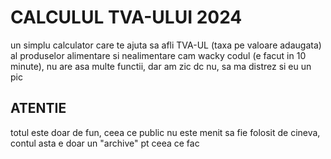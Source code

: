 # CALCULUL TVA-ULUI 2024
un simplu calculator care te ajuta sa afli TVA-UL (taxa pe valoare adaugata) al produselor alimentare si nealimentare
cam wacky codul (e facut in 10 minute), nu are asa multe functii, dar am zic dc nu, sa ma distrez si eu un pic

## ATENTIE
totul este doar de fun, ceea ce public nu este menit sa fie folosit de cineva, contul asta e doar un "archive" pt ceea ce fac

